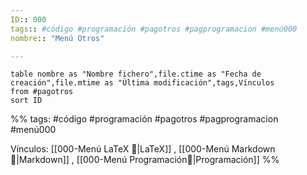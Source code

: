 ```yaml
---
ID:: 000
tags:: #código #programación #pagotros #pagprogramacion #menú000 
nombre:: "Menú Otros"

---
```



```dataview
table nombre as "Nombre fichero",file.ctime as "Fecha de creación",file.mtime as "Última modificación",tags,Vínculos
from #pagotros 
sort ID

```

%%
tags: #código #programación #pagotros #pagprogramacion #menú000 

Vínculos: [[000-Menú LaTeX 📃|LaTeX]] , [[000-Menú Markdown 📃|Markdown]] , [[000-Menú Programación📃|Programación]]
%%